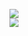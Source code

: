 [![](https://img.shields.io/badge/Made%20With-Github%20Spray-lightgrey.svg?style=for-the-badge&logo=github)](https://github.com/Annihil/github-spray#777)  
[![](https://i.imgur.com/2DrTn0Z.gif)](https://github.com/Annihil/github-spray)